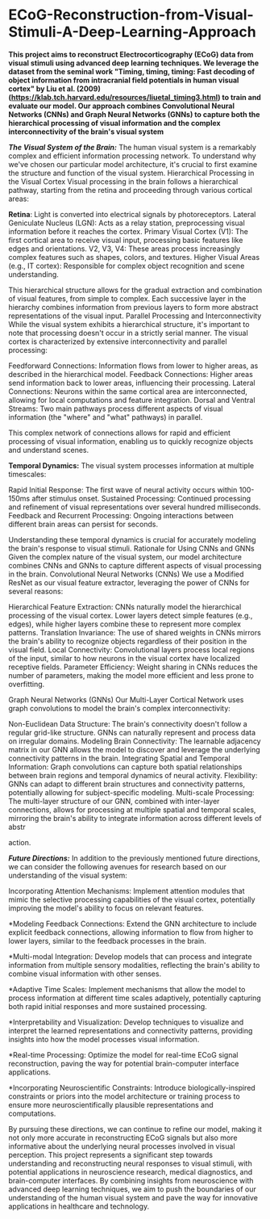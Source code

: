 # ECoG-Reconstruction-from-Visual-Stimuli-A-Deep-Learning-Approach
**This project aims to reconstruct Electrocorticography (ECoG) data from visual stimuli using advanced deep learning techniques. 
We leverage the dataset from the seminal work "Timing, timing, timing: Fast decoding of object information from intracranial field potentials in human visual cortex" by Liu et al. (2009) (https://klab.tch.harvard.edu/resources/liuetal_timing3.html) to train and evaluate our model.
Our approach combines Convolutional Neural Networks (CNNs) and Graph Neural Networks (GNNs) to capture both the hierarchical processing of visual information and the complex interconnectivity of the brain's visual system**

*******The Visual System of the Brain:*******
The human visual system is a remarkably complex and efficient information processing network. To understand why we've chosen our particular model architecture, it's crucial to first examine the structure and function of the visual system.
Hierarchical Processing in the Visual Cortex Visual processing in the brain follows a hierarchical pathway, starting from the retina and proceeding through various cortical areas:

**Retina**: Light is converted into electrical signals by photoreceptors.
Lateral Geniculate Nucleus (LGN): Acts as a relay station, preprocessing visual information before it reaches the cortex.
Primary Visual Cortex (V1): The first cortical area to receive visual input, processing basic features like edges and orientations.
V2, V3, V4: These areas process increasingly complex features such as shapes, colors, and textures.
Higher Visual Areas (e.g., IT cortex): Responsible for complex object recognition and scene understanding.

This hierarchical structure allows for the gradual extraction and combination of visual features, from simple to complex. Each successive layer in the hierarchy combines information from previous layers to form more abstract representations of the visual input.
Parallel Processing and Interconnectivity
While the visual system exhibits a hierarchical structure, it's important to note that processing doesn't occur in a strictly serial manner. The visual cortex is characterized by extensive interconnectivity and parallel processing:

Feedforward Connections: Information flows from lower to higher areas, as described in the hierarchical model.
Feedback Connections: Higher areas send information back to lower areas, influencing their processing.
Lateral Connections: Neurons within the same cortical area are interconnected, allowing for local computations and feature integration.
Dorsal and Ventral Streams: Two main pathways process different aspects of visual information (the "where" and "what" pathways) in parallel.

This complex network of connections allows for rapid and efficient processing of visual information, enabling us to quickly recognize objects and understand scenes.

****Temporal Dynamics:****
The visual system processes information at multiple timescales:

Rapid Initial Response: The first wave of neural activity occurs within 100-150ms after stimulus onset.
Sustained Processing: Continued processing and refinement of visual representations over several hundred milliseconds.
Feedback and Recurrent Processing: Ongoing interactions between different brain areas can persist for seconds.

Understanding these temporal dynamics is crucial for accurately modeling the brain's response to visual stimuli.
Rationale for Using CNNs and GNNs
Given the complex nature of the visual system, our model architecture combines CNNs and GNNs to capture different aspects of visual processing in the brain.
Convolutional Neural Networks (CNNs)
We use a Modified ResNet as our visual feature extractor, leveraging the power of CNNs for several reasons:

Hierarchical Feature Extraction: CNNs naturally model the hierarchical processing of the visual cortex. Lower layers detect simple features (e.g., edges), while higher layers combine these to represent more complex patterns.
Translation Invariance: The use of shared weights in CNNs mirrors the brain's ability to recognize objects regardless of their position in the visual field.
Local Connectivity: Convolutional layers process local regions of the input, similar to how neurons in the visual cortex have localized receptive fields.
Parameter Efficiency: Weight sharing in CNNs reduces the number of parameters, making the model more efficient and less prone to overfitting.

Graph Neural Networks (GNNs)
Our Multi-Layer Cortical Network uses graph convolutions to model the brain's complex interconnectivity:

Non-Euclidean Data Structure: The brain's connectivity doesn't follow a regular grid-like structure. GNNs can naturally represent and process data on irregular domains.
Modeling Brain Connectivity: The learnable adjacency matrix in our GNN allows the model to discover and leverage the underlying connectivity patterns in the brain.
Integrating Spatial and Temporal Information: Graph convolutions can capture both spatial relationships between brain regions and temporal dynamics of neural activity.
Flexibility: GNNs can adapt to different brain structures and connectivity patterns, potentially allowing for subject-specific modeling.
Multi-scale Processing: The multi-layer structure of our GNN, combined with inter-layer connections, allows for processing at multiple spatial and temporal scales, mirroring the brain's ability to integrate information across different levels of abstr

action.

*******************Future Directions:*******************
In addition to the previously mentioned future directions, we can consider the following avenues for research based on our understanding of the visual system:

Incorporating Attention Mechanisms: Implement attention modules that mimic the selective processing capabilities of the visual cortex, potentially improving the model's ability to focus on relevant features.

*Modeling Feedback Connections: Extend the GNN architecture to include explicit feedback connections, allowing information to flow from higher to lower layers, similar to the feedback processes in the brain.

*Multi-modal Integration: Develop models that can process and integrate information from multiple sensory modalities, reflecting the brain's ability to combine visual information with other senses.

*Adaptive Time Scales: Implement mechanisms that allow the model to process information at different time scales adaptively, potentially capturing both rapid initial responses and more sustained processing.

*Interpretability and Visualization: Develop techniques to visualize and interpret the learned representations and connectivity patterns, providing insights into how the model processes visual information.

*Real-time Processing: Optimize the model for real-time ECoG signal reconstruction, paving the way for potential brain-computer interface applications.

*Incorporating Neuroscientific Constraints: Introduce biologically-inspired constraints or priors into the model architecture or training process to ensure more neuroscientifically plausible representations and computations.

By pursuing these directions, we can continue to refine our model, making it not only more accurate in reconstructing ECoG signals but also more informative about the underlying neural processes involved in visual perception.
This project represents a significant step towards understanding and reconstructing neural responses to visual stimuli, with potential applications in neuroscience research, medical diagnostics, and brain-computer interfaces. By combining insights from neuroscience with advanced deep learning techniques, we aim to push the boundaries of our understanding of the human visual system and pave the way for innovative applications in healthcare and technology.
